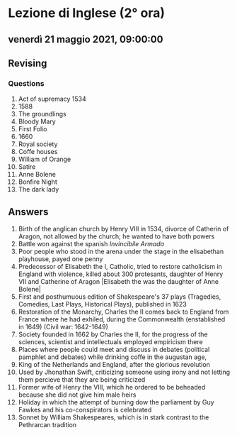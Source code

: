 # Lezione di Inglese (2° ora)

## venerdì 21 maggio 2021, 09:00:00
## Revising
### Questions
1. Act of supremacy 1534
2. 1588 
3. The groundlings
4. Bloody Mary
5. First Folio
6. 1660
7. Royal society
8. Coffe houses
9. William of Orange
10. Satire
11. Anne Bolene
12. Bonfire Night
13. The dark lady 
## Answers
1) Birth of the anglican church by Henry VIII in 1534, divorce of Catherin of Aragon, not allowed by the church; he wanted to have both powers
2)  Battle won against the spanish *Invincibile Armada*
3) Poor people who stood in the arena under the stage in the elisabethan playhouse, payed one penny
4) Predecessor of Elisabeth the I, Catholic, tried to restore catholicism in England with violence, killed about 300 protesants, daughter of Henry VII and Catherine of Aragon |Elisabeth the was the daughter of Anne Bolene|
5) First and posthumuous edition of Shakespeare's 37  plays (Tragedies, Comedies, Last Plays, Historical Plays), published in 1623
6) Restoration of the Monarchy, Charles the II comes back to England from France where he had exhiled, during the Commonwealth (enstablished in 1649) (Civil war: 1642-1649)
7) Society founded in 1662 by Charles the II, for the progress of the sciences, scientist and intellectuals employed empiricism there
8) Places where people could meet and discuss in  debates (political pamphlet and debates) while drinking coffe in the augustan age,
9) King of the Netherlands and England, after the glorious revolution
10) Used by Jhonathan Swift, criticizing someone using irony and not letting them percieve that they are being criticized
11) Former wife of Henry the VIII, which he ordered to be beheaded because she did not give him male heirs
12) Holiday in which the attempt of burning dow the parliament by Guy Fawkes and his co-conspirators is celebrated
13) Sonnet by William Shakespeares, which is in stark contrast to the Pethrarcan tradition
<!--stackedit_data:
eyJoaXN0b3J5IjpbLTc5Mjc4ODc0OSwxNTk5MDYwMzA1XX0=
-->